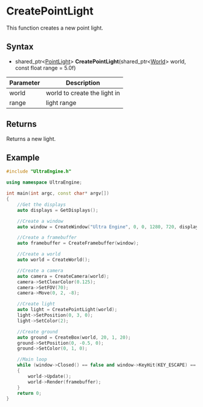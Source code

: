 # CreatePointLight

This function creates a new point light.

## Syntax

- shared_ptr<[PointLight](PointLight.md)\> **CreatePointLight**(shared_ptr<[World](World.md)\> world, const float range = 5.0f)

| Parameter | Description |
|---|---|
| world | world to create the light in |
| range | light range |

## Returns

Returns a new light.

## Example

```c++
#include "UltraEngine.h"

using namespace UltraEngine;

int main(int argc, const char* argv[])
{
    //Get the displays
    auto displays = GetDisplays();

    //Create a window
    auto window = CreateWindow("Ultra Engine", 0, 0, 1280, 720, displays[0], WINDOW_CENTER | WINDOW_TITLEBAR);

    //Create a framebuffer
    auto framebuffer = CreateFramebuffer(window);

    //Create a world
    auto world = CreateWorld();

    //Create a camera
    auto camera = CreateCamera(world);
    camera->SetClearColor(0.125);
    camera->SetFOV(70);
    camera->Move(0, 2, -8);

    //Create light
    auto light = CreatePointLight(world);
    light->SetPosition(0, 3, 0);
    light->SetColor(2);

    //Create ground
    auto ground = CreateBox(world, 20, 1, 20);
    ground->SetPosition(0, -0.5, 0);
    ground->SetColor(0, 1, 0);

    //Main loop
    while (window->Closed() == false and window->KeyHit(KEY_ESCAPE) == false)
    {
        world->Update();
        world->Render(framebuffer);
    }
    return 0;
}
```
